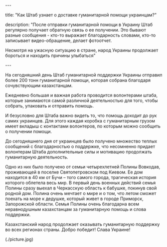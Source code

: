 \---

title: "Как Штаб узнает о доставке гуманитарной помощи украинцам?"

description: "После отправки гуманитарной помощи в Украину Штаб регулярно получает обратную связь о ее получении. Это бывают разные сообщения - кто-то выражает благодарность словами, кто-то записывает видео-обращение, делает фотоотчет.

Несмотря на ужасную ситуацию в стране, народ Украины продолжает бороться и находить причины улыбаться"

\---

На сегодняшний день Штаб гуманитарной поддержки Украины отправил более 200 тонн гуманитарной помощи, которая собрана благодаря сочувствующим казахстанцам.

Ежедневно большая и важная работа проводится волонтерами штаба, которые занимаются самой различной деятельностью для того, чтобы собрать, упаковать и отправить помощь.

И безусловно для Штаба важно видеть то, что помощь доходит до рук самих украинцев. Для этого каждая коробка с гуманитарным грузом имеет вкладыш с контактами волонтеров, по которым можно сообщить о получении помощи.

До сегодняшнего дня от украинцев было получено множество теплых сообщений с благодарностью о поддержке, что несомненно придает волонтерам Штаба дополнительные силы и мотивацию продолжать гуманитарную деятельность.

Одно из них было получено от семьи четырехлетней Полины Вовкодав, проживающей в поселке Святопетровском под Киевом. Ее дом находится в 40 км от Бучи – того самого города, трагическая история которого облетела весь мир. В первый день военных действий семья Полины сразу выехал в Черкасскую область к бабушке, покинув свой родной дом. Полина очень мечтает о мире и о том, что летом сможет поехать на море к дедушке, который живет в городе Приморск, Запорожской области. Семья Полины очень благодарна всем неравнодушным казахстанцам за гуманитарную помощь и слова поддержки.

Казахстанский народ продолжает оказывать гуманитарную поддержку во всех регионах страны. Добро победит! Слава Украине!

(./picture.jpg)

